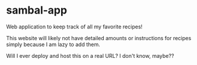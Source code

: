 # sambal-app
Web application to keep track of all my favorite recipes!

This website will likely not have detailed amounts or instructions for
recipes simply because I am lazy to add them.

Will I ever deploy and host this on a real URL? I don't know, maybe??
